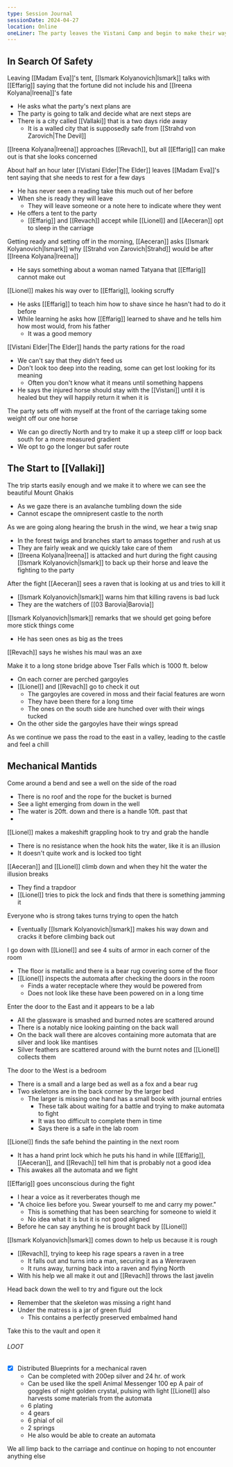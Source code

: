 ```yaml
---
type: Session Journal
sessionDate: 2024-04-27
location: Online 
oneLiner: The party leaves the Vistani Camp and begin to make their way to Vallaki
---
```

## In Search Of Safety
Leaving [[Madam Eva]]'s tent, [[Ismark Kolyanovich|Ismark]] talks with [[Effarig]] saying that the fortune did not include his and [[Ireena Kolyana|Ireena]]'s fate
- He asks what the party's next plans are
- The party is going to talk and decide what are next steps are
- There is a city called [[Vallaki]] that is a two days ride away
	- It is a walled city that is supposedly safe from [[Strahd von Zarovich|The Devil]] 

[[Ireena Kolyana|Ireena]] approaches [[Revach]], but all [[Effarig]] can make out is that she looks concerned

About half an hour later [[Vistani Elder|The Elder]] leaves [[Madam Eva]]'s tent saying that she needs to rest for a few days
- He has never seen a reading take this much out of her before
- When she is ready they will leave
	- They will leave someone or a note here to indicate where they went
- He offers a tent to the party 
	- [[Effarig]] and [[Revach]] accept while [[Lionel]] and [[Aeceran]] opt to sleep in the carriage

Getting ready and setting off in the morning, [[Aeceran]] asks [[Ismark Kolyanovich|Ismark]] why [[Strahd von Zarovich|Strahd]] would be after [[Ireena Kolyana|Ireena]] 
- He says something about a woman named Tatyana that [[Effarig]] cannot make out

[[Lionel]] makes his way over to [[Effarig]], looking scruffy
- He asks  [[Effarig]] to teach him how to shave since he hasn't had to do it before 
- While learning he asks how [[Effarig]] learned to shave and he tells him how most would, from his father
	- It was a good memory

[[Vistani Elder|The Elder]] hands the party rations for the road 
- We can't say that they didn't feed us
- Don't look too deep into the reading, some can get lost looking for its meaning
	- Often you don't know what it means until something happens 
- He says the injured horse should stay with the [[Vistani]] until it is healed but they will happily return it when it is

The party sets off with myself at the front of the carriage taking some weight off our one horse 
- We can go directly North and try to make it up a steep cliff or loop back south for a more measured gradient
- We opt to go the longer but safer route

## The Start to [[Vallaki]] 
The trip starts easily enough and we make it to where we can see the beautiful Mount Ghakis
- As we gaze there is an avalanche tumbling down the side 
- Cannot escape the omnipresent castle to the north 

As we are going along hearing the brush in the wind, we hear a twig snap
- In the forest twigs and branches start to amass together and rush at us
- They are fairly weak and we quickly take care of them
- [[Ireena Kolyana|Ireena]] is attacked and hurt during the fight causing [[Ismark Kolyanovich|Ismark]] to back up their horse and leave the fighting to the party 

After the fight [[Aeceran]] sees a raven that is looking at us and tries to kill it
- [[Ismark Kolyanovich|Ismark]] warns him that killing ravens is bad luck
- They are the watchers of [[03 Barovia|Barovia]] 

[[Ismark Kolyanovich|Ismark]] remarks that we should get going before more stick things come
- He has seen ones as big as the trees

[[Revach]] says he wishes his maul was an axe

Make it to a long stone bridge above Tser Falls which is 1000 ft. below
- On each corner are perched gargoyles
- [[Lionel]] and [[Revach]] go to check it out
	- The gargoyles are covered in moss and their facial features are worn
	- They have been there for a long time
	- The ones on the south side are hunched over with their wings tucked
- On the other side the gargoyles have their wings spread

As we continue we pass the road to the east in a valley, leading to the castle and feel a chill

## Mechanical Mantids
Come around a bend and see a well on the side of the road 
- There is no roof and the rope for the bucket is burned
- See a light emerging from down in the well
- The water is 20ft. down and there is a handle 10ft. past that
- 
[[Lionel]] makes a makeshift grappling hook to try and grab the handle 
- There is no resistance when the hook hits the water, like it is an illusion
- It doesn't quite work and is locked too tight

[[Aeceran]] and [[Lionel]] climb down and when they hit the water the illusion breaks
- They find a trapdoor
- [[Lionel]] tries to pick the lock and finds that there is something jamming it

Everyone who is strong takes turns trying to open the hatch
- Eventually [[Ismark Kolyanovich|Ismark]] makes his way down and cracks it before climbing back out

I go down with [[Lionel]] and see 4 suits of armor in each corner of the room
- The floor is metallic and there is a bear rug covering some of the floor
- [[Lionel]] inspects the automata after checking the doors in the room
	- Finds a water receptacle where they would be powered from
	- Does not look like these have been powered on in a long time

Enter the door to the East and it appears to be a lab
- All the glassware is smashed and burned notes are scattered around 
- There is a notably nice looking painting on the back wall 
- On the back wall there are alcoves containing more automata that are silver and look like mantises 
- Silver feathers are scattered around with the burnt notes and [[Lionel]] collects them

The door to the West is a bedroom
- There is a small and a large bed as well as a fox and a bear rug
- Two skeletons are in the back corner by the larger bed 
	- The larger is missing one hand has a small book with journal entries
		- These talk about waiting for a battle and trying to make automata to fight 
		- It was too difficult to complete them in time
		- Says there is a safe in the lab room

[[Lionel]] finds the safe behind the painting in the next room
- It has a hand print lock which he puts his hand in while [[Effarig]], [[Aeceran]], and [[Revach]] tell him that is probably not a good idea
- This awakes all the automata and we fight 

[[Effarig]] goes unconscious during the fight 
- I hear a voice as it reverberates though me
- "A choice lies before you. Swear yourself to me and carry my power."
	- This is something that has been searching for someone to wield it
	- No idea what it is but it is not good aligned
- Before he can say anything he is brought back by [[Lionel]] 

[[Ismark Kolyanovich|Ismark]] comes down to help us because it is rough
- [[Revach]], trying to keep his rage spears a raven in a tree
	- It falls out and turns into a man, securing it as a Wereraven
	- It runs away, turning back into a raven and flying North
- With his help we all make it out and [[Revach]] throws the last javelin

Head back down the well to try and figure out the lock 
- Remember that the skeleton was missing a right hand 
- Under the matress is a jar of green fluid
	- This contains a perfectly preserved embalmed hand 

Take this to the vault and open it
###### LOOT
- [x] Distributed 
Blueprints for a mechanical raven 
	- Can be completed with 200ep silver and 24 hr. of work
	- Can be used like the spell Animal Messenger
100 ep
A pair of goggles of night
golden crystal, pulsing with light 
[[Lionel]] also harvests some materials from the automata 
	- 6 plating
	- 4 gears
	- 6 phial of oil
	- 2 springs
	- He also would be able to create an automata 

We all limp back to the carriage and continue on hoping to not encounter anything else
